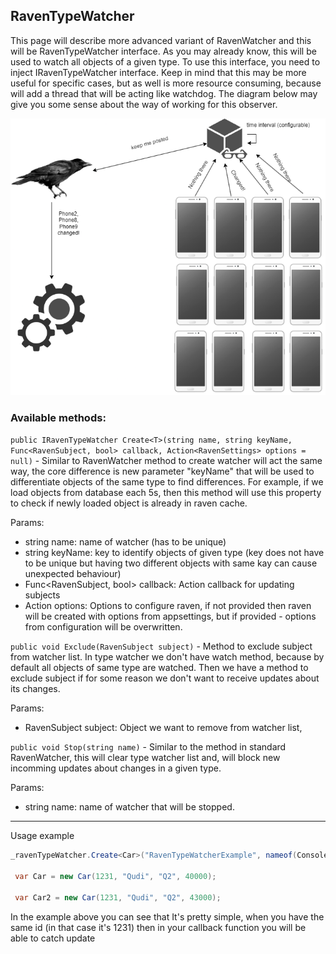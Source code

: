 ## RavenTypeWatcher

This page will describe more advanced variant of RavenWatcher and this will be RavenTypeWatcher interface. As you may already know, this will be used to watch all objects of a given type. To use this interface, you need to inject IRavenTypeWatcher interface. Keep in mind that this may be more useful for specific cases, but as well is more resource consuming, because will add a thread that will be acting like watchdog. The diagram below may give you some sense about the way of working for this observer.

![image info](./Images/raven_type_watcher.drawio.png)

### Available methods:

`public IRavenTypeWatcher Create<T>(string name, string keyName, Func<RavenSubject, bool> callback, Action<RavenSettings> options = null)` - Similar to RavenWatcher method to create watcher will act the same way, the core difference is new parameter "keyName" that will be used to differentiate objects of the same type to find differences. For example, if we load objects from database each 5s, then this method will use this property to check if newly loaded object is already in raven cache. 

Params:
- string name: name of watcher (has to be unique)
- string keyName: key to identify objects of given type (key does not have to be unique but having two different objects with same kay can cause unexpected behaviour)
- Func<RavenSubject, bool> callback: Action callback for updating subjects
- Action<RavenSettings> options: Options to configure raven, if not provided then raven will be created with options from appsettings, but if provided - options from configuration will be overwritten.

`public void Exclude(RavenSubject subject)` - Method to exclude subject from watcher list. In type watcher we don't have watch method, because by default all objects of same type are watched. Then we have a method to exclude subject if for some reason we don't want to receive updates about its changes.

Params: 
- RavenSubject subject: Object we want to remove from watcher list, 

`public void Stop(string name)` - Similar to the method in standard RavenWatcher, this will clear type watcher list and, will block new incomming updates about changes in a given type.

Params: 
- string name: name of watcher that will be stopped.

****
Usage example

```c#
_ravenTypeWatcher.Create<Car>("RavenTypeWatcherExample", nameof(Console.Car.Id), Callback);

 var Car = new Car(1231, "Qudi", "Q2", 40000);
        
 var Car2 = new Car(1231, "Qudi", "Q2", 43000);
```


In the example above you can see that It's pretty simple, when you have the same id (in that case it's 1231) then in your callback function you will be able to catch update

